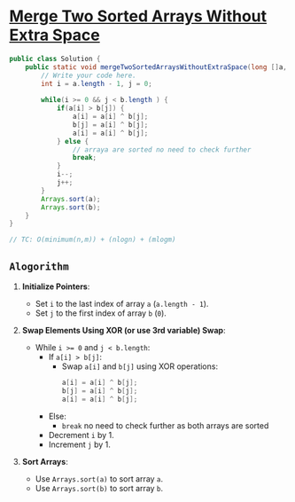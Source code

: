 # [Merge Two Sorted Arrays Without Extra Space](https://www.naukri.com/code360/problems/merge-two-sorted-arrays-without-extra-space_6898839)

```java
public class Solution {
    public static void mergeTwoSortedArraysWithoutExtraSpace(long []a, long []b){
        // Write your code here.
        int i = a.length - 1, j = 0;
        
        while(i >= 0 && j < b.length ) {
            if(a[i] > b[j]) {
                a[i] = a[i] ^ b[j];
                b[j] = a[i] ^ b[j];
                a[i] = a[i] ^ b[j];
            } else {
                // arraya are sorted no need to check further
                break;
            }
            i--;
            j++;
        }
        Arrays.sort(a);
        Arrays.sort(b);
    }
}

// TC: O(minimum(n,m)) + (nlogn) + (mlogm)
```

## `Alogorithm`
1. **Initialize Pointers**:
   - Set `i` to the last index of array `a` (`a.length - 1`).
   - Set `j` to the first index of array `b` (`0`).

2. **Swap Elements Using XOR (or use 3rd variable) Swap**:
   - While `i >= 0` and `j < b.length`:
     - If `a[i] > b[j]`:
       - Swap `a[i]` and `b[j]` using XOR operations:
         ```java
         a[i] = a[i] ^ b[j];
         b[j] = a[i] ^ b[j];
         a[i] = a[i] ^ b[j];
         ```
     - Else:
       - `break` no need to check further as both arrays are sorted
     - Decrement `i` by 1.
     - Increment `j` by 1.

3. **Sort Arrays**:
   - Use `Arrays.sort(a)` to sort array `a`.
   - Use `Arrays.sort(b)` to sort array `b`.
